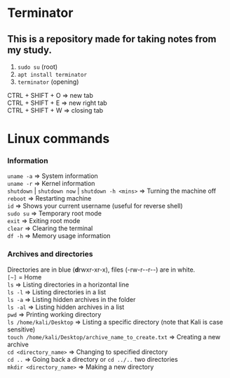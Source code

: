 # Terminator

## This is a repository made for taking notes from my study.<br>

1. ``sudo su`` (root)
2. ``apt install terminator`` 
3. ``terminator`` (opening)

CTRL + SHIFT + O => new tab <br>
CTRL + SHIFT + E => new right tab <br>
CTRL + SHIFT + W => closing tab <br>

# Linux commands

### Information

``uname -a`` => System information <br>
``uname -r`` => Kernel information <br>
``shutdown`` | ``shutdown now`` | ``shutdown -h <mins>`` => Turning the machine off <br>
``reboot`` => Restarting machine <br>
``id`` => Shows your current username (useful for reverse shell) <br>
``sudo su`` => Temporary root mode <br>
``exit`` => Exiting root mode <br>
``clear`` => Clearing the terminal <br>
``df -h`` => Memory usage information <br>

### Archives and directories

Directories are in blue (**d**rwxr-xr-x), files (-rw-r--r--) are in white. <br>
``[~]`` = Home <br>
``ls`` => Listing directories in a horizontal line<br>
``ls -l`` => Listing directories in a list <br>
``ls -a`` => Listing hidden archives in the folder <br>
``ls -al`` => Listing hidden archives in a list <br>
``pwd`` => Printing working directory <br>
``ls /home/kali/Desktop`` => Listing a specific directory (note that Kali is case sensitive) <br>
``touch /home/kali/Desktop/archive_name_to_create.txt`` => Creating a new archive <br>
``cd <directory_name>`` => Changing to specified directory <br>
``cd ..`` => Going back a directory or ``cd ../..`` two directories <br>
``mkdir <directory_name>`` => Making a new directory <br>
 









  

